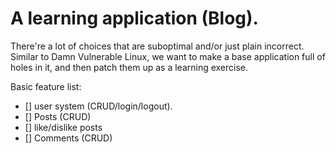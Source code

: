# A learning application (Blog).

There're a lot of choices that are suboptimal and/or just plain incorrect.  Similar to Damn Vulnerable Linux, we want to make a base application full of holes in it, and then patch them up as a learning exercise.

Basic feature list:
- [] user system (CRUD/login/logout).
- [] Posts (CRUD)
- [] like/dislike posts
- [] Comments (CRUD)
